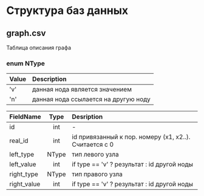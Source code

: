 ﻿# Структура баз данных

## graph.csv

Таблица описания графа

### enum NType

| Value | Description                          |
| ----- | :----------------------------------- |
| 'v'   | данная нода является значением       |
| 'n'   | данная нода ссылается на другую ноду |



| FieldName   | Type   | Desription                                             |
| ----------- | :----: | :----------------------------------------------------- |
| id          | int    | -                                                      |
| real_id     | int    | id привязанный к пор. номеру (x1, x2..). Считается с 0 |
| left_type   | NType  | тип левого узла                                        |
| left_value  | int    | if type == 'v' ? результат : id другой ноды            |
| right_type  | NType  | тип правого узла                                       |
| right_value | int    | if type == 'v' ? результат : id другой ноды            |
